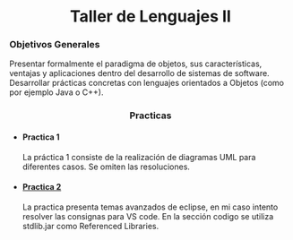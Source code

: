 <h1 align="center">Taller de Lenguajes II</h1>
<h3> Objetivos Generales </h3>
<p> Presentar formalmente el paradigma de objetos, sus características, ventajas y
aplicaciones dentro del desarrollo de sistemas de software. Desarrollar prácticas
concretas con lenguajes orientados a Objetos (como por ejemplo Java o C++).</p>

<h3 align="center">Practicas</h3>
<ul>
    <li>
        <h4>Practica 1</h4>
        <p>La práctica 1 consiste de la realización de diagramas UML para diferentes casos. 
        Se omiten las resoluciones. </p>
    </li>
     <li>
        <h4><a href="https://github.com/JuanCruzFerreiraM/Taller-de-Lenguajes-II/tree/main/Practica%202">Practica 2</a></h4>
        <p>La practica presenta temas avanzados de eclipse, en mi caso intento resolver las consignas para VS code. 
        En la sección codigo se utiliza stdlib.jar como Referenced Libraries.</p>
    </li>
    